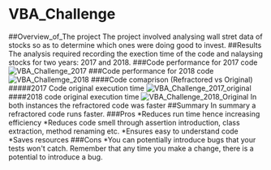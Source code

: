 # VBA_Challenge
##Overview_of_The project
The project involved analysing wall stret data of stocks so as to determine which ones were doing good to invest.
##Results
The analysis required recording the exection time of the code and nalaysing stocks for two years: 2017 and 2018.
###Code performance for 2017 code
![VBA_Challenge_2017](https://user-images.githubusercontent.com/89704371/163736305-75d3d9f9-4e61-4f62-9c93-c20261e2799c.png)
###Code performance for 2018 code 
![VBA_Challemge_2018](https://user-images.githubusercontent.com/89704371/163736329-851282be-cd8d-4e66-b407-fe0cc2438afe.png)
####Code comaprison (Refractored vs Original)
#####2017 Code original execution time
![VBA_Challenge_2017_original](https://user-images.githubusercontent.com/89704371/163736913-eb4fb024-1ff2-4d61-9c54-068615beb21d.png)
####2018 code original execution time
![VBA_Challenge_2018_Original](https://user-images.githubusercontent.com/89704371/163736958-b8a651f3-0d86-483d-aa73-a7eb64c01490.png)
In both instances the refractored code was faster
##Summary
In summary a refractored code runs faster.
###Pros
*Reduces run time hence increasing efficiency
*Reduces code smell through assertion introduction, class extraction, method renaming etc.
*Ensures easy to understand code
*Saves resources
###Cons
*You can potentially introduce bugs that your tests won't catch. Remember that any time you make a change, there is a potential to introduce a bug.
